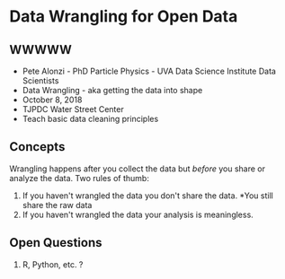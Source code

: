 # Data Wrangling for Open Data

## WWWWW
* Pete Alonzi - PhD Particle Physics - UVA Data Science Institute Data Scientists
* Data Wrangling - aka getting the data into shape
* October 8, 2018 
* TJPDC Water Street Center
* Teach basic data cleaning principles



## Concepts
Wrangling happens after you collect the data but *before* you share or analyze the data. Two rules of thumb:
1. If you haven't wrangled the data you don't share the data. *You still share the raw data
2. If you haven't wrangled the data your analysis is meaningless.


## Open Questions
1. R, Python, etc. ?
